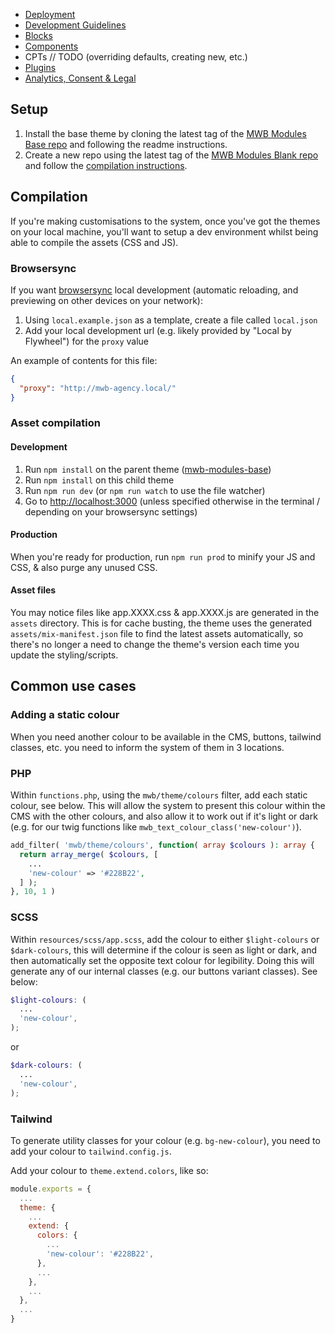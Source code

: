 - [Deployment](Deployment)
- [Development Guidelines](Theme-Development-Guide)
- [Blocks](Blocks)
- [Components](Components)
- CPTs // TODO (overriding defaults, creating new, etc.)
- [Plugins](Plugins)
- [Analytics, Consent & Legal](Analytics,-Consent-&-Legal)

## Setup

1. Install the base theme by cloning the latest tag of the [MWB Modules Base repo](https://gitlab.com/visix/wordpress/themes/mwb-modules-base) and following the readme instructions.
2. Create a new repo using the latest tag of the [MWB Modules Blank repo](https://gitlab.com/visix/wordpress/themes/mwb-modules-blank/) and follow the [compilation instructions](#compilation).

## Compilation

If you're making customisations to the system, once you've got the themes on your local machine, you'll want to setup a dev environment whilst being able to compile the assets (CSS and JS).

### Browsersync

If you want [browsersync](https://browsersync.io/) local development (automatic reloading, and previewing on other devices on your network):

1. Using `local.example.json` as a template, create a file called `local.json`
2. Add your local development url (e.g. likely provided by "Local by Flywheel") for the `proxy` value

An example of contents for this file:

```json
{
  "proxy": "http://mwb-agency.local/"
}
```

### Asset compilation

#### Development

1. Run `npm install` on the parent theme ([mwb-modules-base](https://gitlab.com/visix/wordpress/themes/mwb-modules-base))
2. Run `npm install` on this child theme
3. Run `npm run dev` (or `npm run watch` to use the file watcher)
4. Go to [http://localhost:3000](http://localhost:3000) (unless specified otherwise in the terminal / depending on your browsersync settings)

#### Production

When you're ready for production, run `npm run prod` to minify your JS and CSS, & also purge any unused CSS.

#### Asset files

You may notice files like app.XXXX.css & app.XXXX.js are generated in the `assets` directory. This is for cache busting, the theme uses the generated `assets/mix-manifest.json` file to find the latest assets automatically, so there's no longer a need to change the theme's version each time you update the styling/scripts.

## Common use cases

### Adding a static colour

When you need another colour to be available in the CMS, buttons, tailwind classes, etc. you need to inform the system of them in 3 locations.

### PHP

Within `functions.php`, using the `mwb/theme/colours` filter, add each static colour, see below. This will allow the system to present this colour within the CMS with the other colours, and also allow it to work out if it's light or dark (e.g. for our twig functions like `mwb_text_colour_class('new-colour')`).

```php
add_filter( 'mwb/theme/colours', function( array $colours ): array {
  return array_merge( $colours, [
    ...
    'new-colour' => '#228B22',
  ] );
}, 10, 1 )
```

### SCSS

Within `resources/scss/app.scss`, add the colour to either `$light-colours` or `$dark-colours`, this will determine if the colour is seen as light or dark, and then automatically set the opposite text colour for legibility. Doing this will generate any of our internal classes (e.g. our buttons variant classes). See below:

```scss
$light-colours: (
  ...
  'new-colour',
);
```

or

```scss
$dark-colours: (
  ...
  'new-colour',
);
```

### Tailwind

To generate utility classes for your colour (e.g. `bg-new-colour`), you need to add your colour to `tailwind.config.js`.

Add your colour to `theme.extend.colors`, like so:

```js
module.exports = {
  ...
  theme: {
    ...
    extend: {
      colors: {
        ...
        'new-colour': '#228B22',
      },
      ...
    },
    ...
  },
  ...
}
```